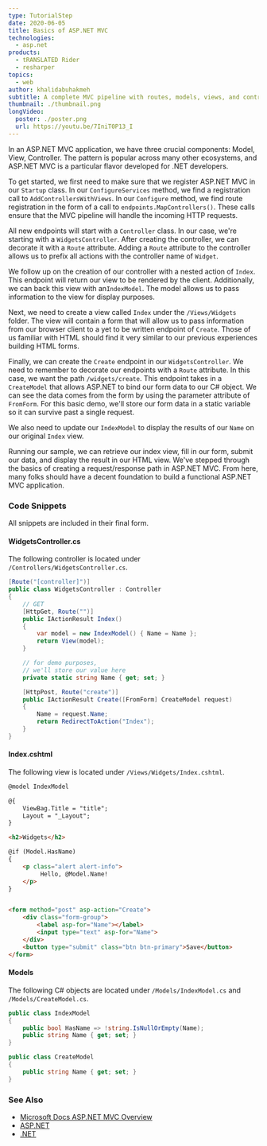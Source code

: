 ```yaml
---
type: TutorialStep
date: 2020-06-05
title: Basics of ASP.NET MVC
technologies:
  - asp.net
products:
  - tRANSLATED Rider
  - resharper
topics:
  - web
author: khalidabuhakmeh
subtitle: A complete MVC pipeline with routes, models, views, and controllers.
thumbnail: ./thumbnail.png
longVideo:
  poster: ./poster.png
  url: https://youtu.be/7IniT0P13_I
---
```


In an ASP.NET MVC application, we have three crucial components: Model, View, Controller. The pattern is popular across many other ecosystems, and ASP.NET MVC is a particular flavor developed for .NET developers.

To get started, we first need to make sure that we register ASP.NET MVC in our `Startup` class. In our `ConfigureServices` method, we find a registration call to `AddControllersWithViews`. In our `Configure` method, we find route registration in the form of a call to `endpoints.MapControllers()`. These calls ensure that the MVC pipeline will handle the incoming HTTP requests.

All new endpoints will start with a `Controller` class. In our case, we're starting with a `WidgetsController`. After creating the controller, we can decorate it with a `Route` attribute. Adding a `Route` attribute to the controller allows us to prefix all actions with the controller name of `Widget`.

We follow up on the creation of our controller with a nested action of `Index`. This endpoint will return our view to be rendered by the client. Additionally, we can back this view with an`IndexModel`. The model allows us to pass information to the view for display purposes.

Next, we need to create a view called `Index` under the `/Views/Widgets` folder. The view will contain a form that will allow us to pass information from our browser client to a yet to be written endpoint of `Create`.  Those of us familiar with HTML should find it very similar to our previous experiences building HTML forms.


Finally, we can create the `Create` endpoint in our `WidgetsController`. We need to remember to decorate our endpoints with a `Route` attribute. In this case, we want the path `/widgets/create`. This endpoint takes in a `CreateModel` that allows ASP.NET to bind our form data to our C# object. We can see the data comes from the form by using the parameter attribute of `FromForm`. For this basic demo, we'll store our form data in a static variable so it can survive past a single request.

We also need to update our `IndexModel` to display the results of our `Name` on our original `Index` view.

Running our sample, we can retrieve our index view, fill in our form, submit our data, and display the result in our HTML view. We've stepped through the basics of creating a request/response path in ASP.NET MVC. From here, many folks should have a decent foundation to build a functional ASP.NET MVC application.

### Code Snippets

All snippets are included in their final form.

#### WidgetsController.cs

The following controller is located under `/Controllers/WidgetsController.cs`.

```c#
[Route("[controller]")]
public class WidgetsController : Controller
{
    // GET
    [HttpGet, Route("")]
    public IActionResult Index()
    {
        var model = new IndexModel() { Name = Name };
        return View(model);
    }

    // for demo purposes,
    // we'll store our value here
    private static string Name { get; set; }

    [HttpPost, Route("create")]
    public IActionResult Create([FromForm] CreateModel request)
    {
        Name = request.Name;
        return RedirectToAction("Index");
    }
}
```

#### Index.cshtml

The following view is located under `/Views/Widgets/Index.cshtml`.

```html
@model IndexModel

@{
    ViewBag.Title = "title";
    Layout = "_Layout";
}

<h2>Widgets</h2>

@if (Model.HasName)
{
    <p class="alert alert-info">
         Hello, @Model.Name!
    </p>
}


<form method="post" asp-action="Create">
    <div class="form-group">
        <label asp-for="Name"></label>
        <input type="text" asp-for="Name">
    </div>
    <button type="submit" class="btn btn-primary">Save</button>
</form>
```

#### Models

The following C# objects are located under `/Models/IndexModel.cs` and `/Models/CreateModel.cs`.

```c#
public class IndexModel
{
    public bool HasName => !string.IsNullOrEmpty(Name);
    public string Name { get; set; }
}

public class CreateModel
{
    public string Name { get; set; }
}
```

### See Also

- [Microsoft Docs ASP.NET MVC Overview](https://docs.microsoft.com/en-us/aspnet/core/mvc/overview)
- [ASP.NET](https://dotnet.microsoft.com/apps/aspnet)
- [.NET](https://dot.net/)